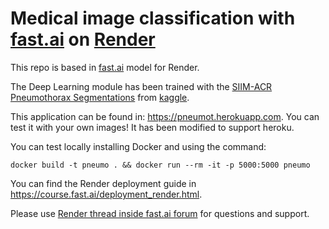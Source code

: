 #  Medical image classification with [fast.ai](https://www.fast.ai) on [Render](https://render.com)

This repo is based in [fast.ai](https://github.com/render-examples/fastai-v3) model for Render.

The Deep Learning module has been trained with the 
[SIIM-ACR Pneumothorax Segmentations](https://www.kaggle.com/vbookshelf/pneumothorax-chest-xray-images-and-masks)
from [kaggle](kaggle.com).

This application can be found in: https://pneumot.herokuapp.com. You can test it with your own images!
It has been modified to support heroku.

You can test locally installing Docker and using the command:

```
docker build -t pneumo . && docker run --rm -it -p 5000:5000 pneumo
```

You can find the Render deployment guide in https://course.fast.ai/deployment_render.html.

Please use [Render thread inside fast.ai forum](https://forums.fast.ai/t/deployment-platform-render/33953) for questions and support.


